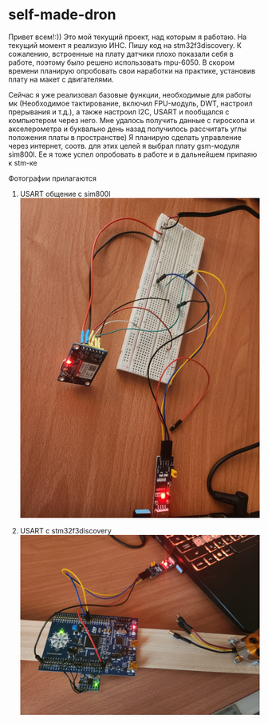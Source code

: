 # self-made-dron
Привет всем!:)) Это мой текущий проект, над которым я работаю. На текущий момент я реализую ИНС. Пишу код на stm32f3discovery. К сожалению, встроенные на плату датчики плохо показали себя в работе, поэтому было решено использовать mpu-6050. В скором времени планирую опробовать свои наработки на практике, установив плату на макет с двигателями.

Сейчас я уже реализовал базовые функции, необходимые для работы мк (Необходимое тактирование, включил FPU-модуль, DWT, настроил прерывания и т.д.), а также настроил I2C, USART и пообщался с компьютером через него. Мне удалось получить данные с гироскопа и акселерометра и буквально день назад получилось рассчитать углы положения платы в пространстве) Я планирую сделать управление через интернет, соотв. для этих целей я выбрал плату gsm-модуля sim800l. Ее я тоже успел опробовать в работе и в дальнейшем припаяю к stm-ке

Фотографии прилагаются
1) USART  общение с sim800l
![](https://github.com/Vadim131/self-made-dron/raw/main/Images/sim800l_usart.jpeg)

2) USART c stm32f3discovery
![](https://github.com/Vadim131/self-made-dron/raw/main/Images/stm_usart.jpeg)

